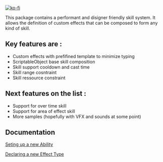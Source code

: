 [![ko-fi](https://ko-fi.com/img/githubbutton_sm.svg)](https://ko-fi.com/M4M8UEQP8)


This package contains a performant and disigner friendly skill system.
It allows the definition of custom effects that can be composed to form any kind of skill.

## Key features are :
 - Custom effects with prefifined template to minimize typing
 - ScriptableObject base skill composition
 - Skill support cooldown and cast time
 - Skill range cosntraint
 - Skill ressource constraint
  
## Next features on the list :

 - Support for over time skill
 - Support for area of effect skill
 - More samples (hopefully with VFX and sounds at some point)
 
## Documentation
[Seting up a new Ability](./Documentation~/Seting%20up%20a%20new%20Ability.md)

[Declaring a new Effect Type](./Documentation~/Declaring%20a%20new%20Effect%20Type.md)
